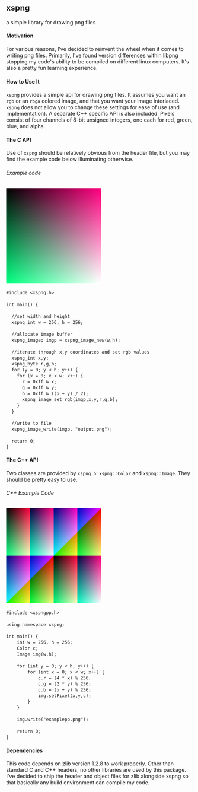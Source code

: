## xspng

a simple library for drawing png files

#### Motivation

For various reasons, I've decided to reinvent the wheel when it comes to
writing png files. Primarily, I've found version differences within libpng
stopping my code's ability to be compiled on different linux computers. It's
also a pretty fun learning experience.

#### How to Use It

`xspng` provides a simple api for drawing png files. It assumes you want an
`rgb` or an `rbga` colored image, and that you want your image interlaced.
`xspng` does not allow you to change these settings for ease of use (and
implementation). A separate C++ specific API is also included. Pixels consist
of four channels of 8-bit unsigned integers, one each for red, green, blue,
and alpha.

#### The C API

Use of `xspng` should be relatively obvious from the header file, but you may
find the example code below illuminating otherwise.

###### Example code

![generated by the below example C code](/examples/example.png)

    #include <xspng.h>
    
    int main() {
      
      //set width and height
      xspng_int w = 256, h = 256;
      
      //allocate image buffer
      xspng_imagep imgp = xspng_image_new(w,h);
      
      //iterate through x,y coordinates and set rgb values
      xspng_int x,y;
      xspng_byte r,g,b;
      for (y = 0; y < h; y++) {
        for (x = 0; x < w; x++) {
          r = 0xff & x;
          g = 0xff & y;
          b = 0xff & ((x + y) / 2);
          xspng_image_set_rgb(imgp,x,y,r,g,b);
        }
      }
      
      //write to file
      xspng_image_write(imgp, "output.png");
      
      return 0;
    }

#### The C++ API

Two classes are provided by `xspng.h`: `xspng::Color` and `xspng::Image`. They
should be pretty easy to use.

###### C++ Example Code

![generated by the below code sample](/examples/examplepp.png)

    #include <xspngpp.h>
    
    using namespace xspng;
    
    int main() {
        int w = 256, h = 256;
        Color c;
        Image img(w,h);
        
        for (int y = 0; y < h; y++) {
            for (int x = 0; x < w; x++) {
                c.r = (4 * x) % 256;
                c.g = (2 * y) % 256;
                c.b = (x + y) % 256;
                img.setPixel(x,y,c);
            }
        }
        
        img.write("examplepp.png");
        
        return 0;
    }

#### Dependencies

This code depends on zlib version 1.2.8 to work properly. Other than standard C
and C++ headers, no other libraries are used by this package. I've decided to
ship the header and object files for zlib alongside xspng so that basically any
build environment can compile my code.

